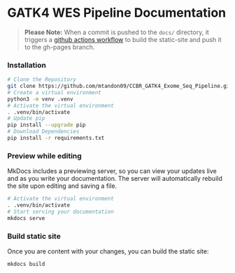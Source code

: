 # GATK4 WES Pipeline Documentation  

> **Please Note:** When a commit is pushed to the `docs/` directory, it triggers a [github actions workflow](https://github.com/mtandon09/CCBR_GATK4_Exome_Seq_Pipeline/actions) to build the static-site and push it to the gh-pages branch.

### Installation
```bash
# Clone the Repository
git clone https://github.com/mtandon09/CCBR_GATK4_Exome_Seq_Pipeline.git
# Create a virtual environment
python3 -m venv .venv
# Activate the virtual environment
. .venv/bin/activate
# Update pip
pip install --upgrade pip
# Download Dependencies
pip install -r requirements.txt
```

### Preview while editing  
MkDocs includes a previewing server, so you can view your updates live and as you write your documentation. The server will automatically rebuild the site upon editing and saving a file.  
```bash
# Activate the virtual environment
. .venv/bin/activate
# Start serving your documentation
mkdocs serve
```

### Build static site  
Once you are content with your changes, you can build the static site:  
```bash
mkdocs build
```
